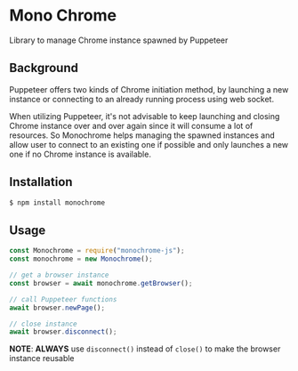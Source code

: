 # Mono Chrome
Library to manage Chrome instance spawned by Puppeteer

## Background
Puppeteer offers two kinds of Chrome initiation method, by launching a new instance or connecting to an already running process using web socket.

When utilizing Puppeteer, it's not advisable to keep launching and closing Chrome instance over and over again since it will consume a lot of resources. So Monochrome helps managing the spawned instances and allow user to connect to an existing one if possible and only launches a new one if no Chrome instance is available.

## Installation

```bash
$ npm install monochrome
```

## Usage
```js
const Monochrome = require("monochrome-js");
const monochrome = new Monochrome();

// get a browser instance
const browser = await monochrome.getBrowser();

// call Puppeteer functions
await browser.newPage();

// close instance
await browser.disconnect();
```

**NOTE**: **ALWAYS** use `disconnect()` instead of `close()` to make the browser instance reusable